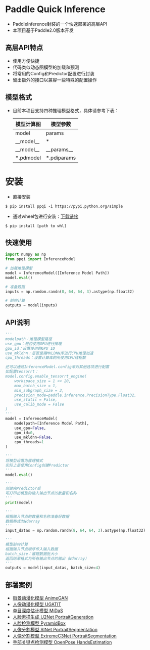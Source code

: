 # Paddle Quick Inference
* PaddleInference封装的一个快速部署的高层API
* 本项目基于Paddle2.0版本开发

## 高层API特点
* 使用方便快捷
* 代码类似动态图模型的加载和预测
* 将常用的Config和Predictor配置进行封装
* 留出额外的接口以兼容一些特殊的配置操作

## 模型格式
* 目前本项目支持四种推理模型格式，具体请参考下表：

    | 模型计算图 | 模型参数 |
    | -------- | -------- |
    | model | params |
    | \_\_model\_\_ | \* |
    | \_\_model\_\_ | \_\_params\_\_ |
    | \*.pdmodel | \*.pdiparams |

# 安装
* 直接安装
```shell
$ pip install ppqi -i https://pypi.python.org/simple
```
* 通过wheel包进行安装：[下载链接](https://github.com/jm12138/PaddleQuickInference/releases)
```shell
$ pip install [path to whl]
```

## 快速使用
```python
import numpy as np
from ppqi import InferenceModel

# 加载推理模型
model = InferenceModel([Inference Model Path])
model.eval()

# 准备数据
inputs = np.random.randn(8, 64, 64, 3).astype(np.float32)

# 前向计算
outputs = model(inputs)
```

## API说明
```python
'''
modelpath：推理模型路径
use_gpu：是否使用GPU进行推理
gpu_id：设置使用的GPU ID
use_mkldnn：是否使用MKLDNN库进行CPU推理加速
cpu_threads：设置计算库的所使用CPU线程数

还可以通过InferenceModel.config来对其他选项进行配置
如配置tensorrt：
model.config.enable_tensorrt_engine(
    workspace_size = 1 << 20, 
    max_batch_size = 1, 
    min_subgraph_size = 3, 
    precision_mode=paddle.inference.PrecisionType.Float32, 
    use_static = False, 
    use_calib_mode = False
)
'''
model = InferenceModel(
    modelpath=[Inference Model Path], 
    use_gpu=False,
    gpu_id=0,
    use_mkldnn=False,
    cpu_threads=1
)

'''
将模型设置为推理模式
实际上是使用Config创建Predictor
'''
model.eval()

'''
创建完Predictor后
可打印出模型的输入输出节点的数量和名称
'''
print(model)

'''
根据输入节点的数量和名称准备好数据
数据格式为Ndarray
'''
input_datas = np.random.randn(8, 64, 64, 3).astype(np.float32)

'''
模型前向计算
根据输入节点顺序传入输入数据
batch_size：推理数据批大小
返回结果格式为所有输出节点的输出（Ndarray）
'''
outputs = model(input_datas, batch_size=4)
```

## 部署案例
* [街景动漫化模型 AnimeGAN](./examples/AnimeGAN)
* [人像动漫化模型 UGATIT](./examples/UGATIT)
* [单目深度估计模型 MiDaS](./examples/MiDaS)
* [人脸素描生成 U2Net PortraitGeneration ](./examples/U2Net/PortraitGeneration)
* [人脸检测模型 PyramidBox](./examples/PyramidBox)
* [人像分割模型 SINet PortraitSegmentation](./examples/SINet)
* [人像分割模型 ExtremeC3Net PortraitSegmentation](./examples/ExtremeC3Net)
* [手部关键点检测模型 OpenPose HandsEstimation](./examples/OpenPose/HandsEstimation)
